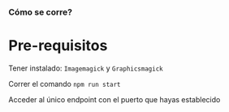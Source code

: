### Cómo se corre?

# Pre-requisitos

Tener instalado: `Imagemagick` y `Graphicsmagick`

Correr el comando `npm run start`

Acceder al único endpoint con el puerto que hayas establecido

